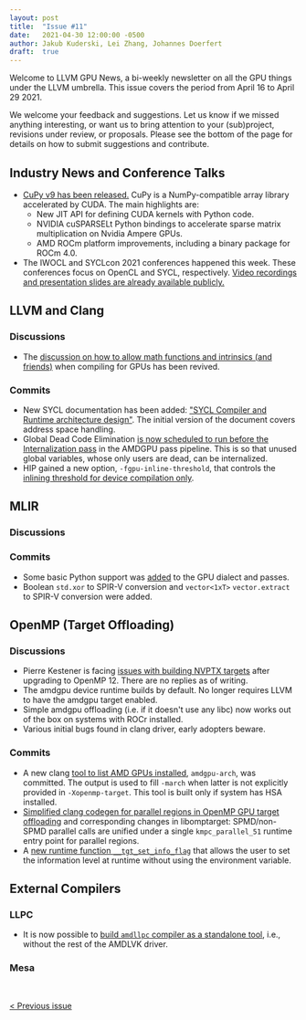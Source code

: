 ```yaml
---
layout: post
title:  "Issue #11"
date:   2021-04-30 12:00:00 -0500
author: Jakub Kuderski, Lei Zhang, Johannes Doerfert
draft:  true
---
```


Welcome to LLVM GPU News, a bi-weekly newsletter on all the GPU things under the LLVM umbrella.
This issue covers the period from April 16 to April 29 2021.

We welcome your feedback and suggestions. Let us know if we missed anything interesting, or want us to bring attention to your (sub)project, revisions under review, or proposals. Please see the bottom of the page for details on how to submit suggestions and contribute.


## Industry News and Conference Talks

*  [CuPy v9 has been released.](https://medium.com/cupy-team/cupy-v9-is-here-27e9cbfbf7e5) CuPy is a NumPy-compatible array library accelerated by CUDA. The main highlights are:
    - New JIT API for defining CUDA kernels with Python code.
    - NVIDIA cuSPARSELt Python bindings to accelerate sparse matrix multiplication on Nvidia Ampere GPUs.
    - AMD ROCm platform improvements, including a binary package for ROCm 4.0.
*  The IWOCL and SYCLcon 2021 conferences happened this week. These conferences focus on OpenCL and SYCL, respectively. [Video recordings and presentation slides are already available publicly.](https://www.iwocl.org/iwocl-2021/conference-program/)

##  LLVM and Clang

### Discussions

* The [discussion on how to allow math functions and intrinsics (and friends)](https://lists.llvm.org/pipermail/llvm-dev/2021-April/150265.html) when compiling for GPUs has been revived.

### Commits

*  New SYCL documentation has been added: ["SYCL Compiler and Runtime architecture design"](https://reviews.llvm.org/D99488). The initial version of the document covers address space handling.
*  Global Dead Code Elimination [is now scheduled to run before the Internalization pass](https://reviews.llvm.org/D98783) in the AMDGPU pass pipeline. This is so that unused global variables, whose only users are dead, can be internalized.
*  HIP gained a new option, `-fgpu-inline-threshold`, that controls the [inlining threshold for device compilation only](https://reviews.llvm.org/D99233).

## MLIR

### Discussions

### Commits

*  Some basic Python support was [added](https://reviews.llvm.org/D101449) to the GPU dialect and passes.
*  Boolean `std.xor` to SPIR-V conversion and `vector<1xT>` `vector.extract` to SPIR-V conversion were added.


## OpenMP (Target Offloading)

### Discussions

*  Pierre Kestener is facing [issues with building NVPTX targets](https://lists.llvm.org/pipermail/llvm-dev/2021-April/150275.html) after upgrading to OpenMP 12. There are no replies as of writing.
* The amdgpu device runtime builds by default. No longer requires LLVM to have the amdgpu target enabled.
* Simple amdgpu offloading (i.e. if it doesn't use any libc) now works out of the box on systems with ROCr installed.
* Various initial bugs found in clang driver, early adopters beware.

### Commits

*  A new clang [tool to list AMD GPUs installed](https://reviews.llvm.org/D99949), `amdgpu-arch`, was committed. The output is used to fill `-march` when
latter is not explicitly provided in `-Xopenmp-target`. This tool is built only if system has HSA installed.
* [Simplified clang codegen for parallel regions in OpenMP GPU target offloading](https://reviews.llvm.org/D95976) and corresponding changes in libomptarget: SPMD/non-SPMD parallel calls are unified under a single `kmpc_parallel_51` runtime entry point for parallel regions.
* A [new runtime function `__tgt_set_info_flag`](https://reviews.llvm.org/D100774) that allows the user to set the information level at runtime without using the environment variable.


## External Compilers

### LLPC

*  It is now possible to [build `amdllpc` compiler as a standalone tool](https://github.com/GPUOpen-Drivers/llpc/pull/1217), i.e., without the rest of the AMDLVK driver.

### Mesa


<br/>
<p style="text-align:left;">
    <a href="{% post_url 2021-04-16-issue-10 %}"> < Previous issue</a>
    <span style="float:right;">
        <!--<a href="{% post_url 2021-04-30-issue-11 %}"> Next issue > </a>-->
    </span>
</p>
